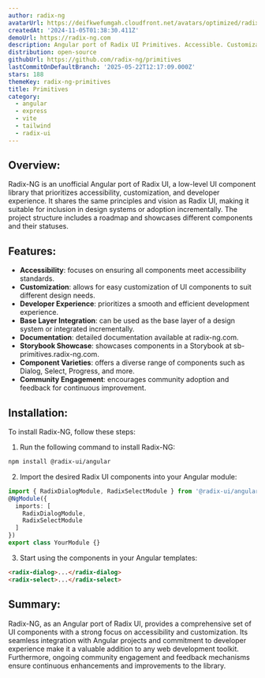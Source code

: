 ```yaml
---
author: radix-ng
avatarUrl: https://deifkwefumgah.cloudfront.net/avatars/optimized/radix-ng-primitives-avatar-128.webp
createdAt: '2024-11-05T01:38:30.411Z'
demoUrl: https://radix-ng.com
description: Angular port of Radix UI Primitives. Accessible. Customizable.
distribution: open-source
githubUrl: https://github.com/radix-ng/primitives
lastCommitOnDefaultBranch: '2025-05-22T12:17:09.000Z'
stars: 188
themeKey: radix-ng-primitives
title: Primitives
category:
  - angular
  - express
  - vite
  - tailwind
  - radix-ui
---
```

## Overview:
Radix-NG is an unofficial Angular port of Radix UI, a low-level UI component library that prioritizes accessibility, customization, and developer experience. It shares the same principles and vision as Radix UI, making it suitable for inclusion in design systems or adoption incrementally. The project structure includes a roadmap and showcases different components and their statuses.

## Features:
- **Accessibility**: focuses on ensuring all components meet accessibility standards.
- **Customization**: allows for easy customization of UI components to suit different design needs.
- **Developer Experience**: prioritizes a smooth and efficient development experience.
- **Base Layer Integration**: can be used as the base layer of a design system or integrated incrementally.
- **Documentation**: detailed documentation available at radix-ng.com.
- **Storybook Showcase**: showcases components in a Storybook at sb-primitives.radix-ng.com.
- **Component Varieties**: offers a diverse range of components such as Dialog, Select, Progress, and more.
- **Community Engagement**: encourages community adoption and feedback for continuous improvement.

## Installation:
To install Radix-NG, follow these steps:

1. Run the following command to install Radix-NG:
```bash
npm install @radix-ui/angular
```

2. Import the desired Radix UI components into your Angular module:
```typescript
import { RadixDialogModule, RadixSelectModule } from '@radix-ui/angular';
@NgModule({
  imports: [
    RadixDialogModule,
    RadixSelectModule
  ]
})
export class YourModule {}
```

3. Start using the components in your Angular templates:
```html
<radix-dialog>...</radix-dialog>
<radix-select>...</radix-select>
```

## Summary:
Radix-NG, as an Angular port of Radix UI, provides a comprehensive set of UI components with a strong focus on accessibility and customization. Its seamless integration with Angular projects and commitment to developer experience make it a valuable addition to any web development toolkit. Furthermore, ongoing community engagement and feedback mechanisms ensure continuous enhancements and improvements to the library.